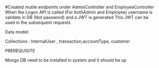 #Created mutile endpoints under AdminController and EmployeeController
When the Logon API is called (For bothAdmin and Employee) username is validate in DB (Not password) and a JWT is generated
This JWT can be used in the subsequent requests

Data model:

Collections : InternalUser , transaction,accountType, customer


PREREQUISITE

Mongo DB need to be installed in system and it should be up 